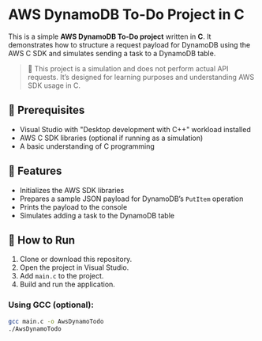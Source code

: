 # AWS DynamoDB To-Do Project in C

This is a simple **AWS DynamoDB To-Do project** written in **C**. It demonstrates how to structure a request payload for DynamoDB using the AWS C SDK and simulates sending a task to a DynamoDB table.

> 🚀 This project is a simulation and does not perform actual API requests. It’s designed for learning purposes and understanding AWS SDK usage in C.


## 🔧 Prerequisites

- Visual Studio with "Desktop development with C++" workload installed  
- AWS C SDK libraries (optional if running as a simulation)  
- A basic understanding of C programming  

## 📖 Features

- Initializes the AWS SDK libraries  
- Prepares a sample JSON payload for DynamoDB’s `PutItem` operation  
- Prints the payload to the console  
- Simulates adding a task to the DynamoDB table  

## 🚀 How to Run

1. Clone or download this repository.  
2. Open the project in Visual Studio.  
3. Add `main.c` to the project.  
4. Build and run the application.

### Using GCC (optional):

```bash
gcc main.c -o AwsDynamoTodo
./AwsDynamoTodo
